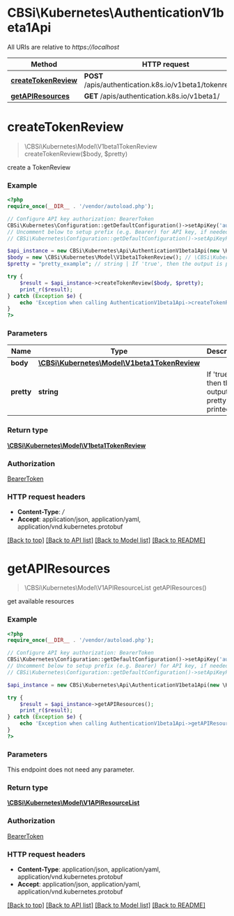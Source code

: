 # CBSi\Kubernetes\AuthenticationV1beta1Api

All URIs are relative to *https://localhost*

Method | HTTP request | Description
------------- | ------------- | -------------
[**createTokenReview**](AuthenticationV1beta1Api.md#createTokenReview) | **POST** /apis/authentication.k8s.io/v1beta1/tokenreviews | 
[**getAPIResources**](AuthenticationV1beta1Api.md#getAPIResources) | **GET** /apis/authentication.k8s.io/v1beta1/ | 


# **createTokenReview**
> \CBSi\Kubernetes\Model\V1beta1TokenReview createTokenReview($body, $pretty)



create a TokenReview

### Example
```php
<?php
require_once(__DIR__ . '/vendor/autoload.php');

// Configure API key authorization: BearerToken
CBSi\Kubernetes\Configuration::getDefaultConfiguration()->setApiKey('authorization', 'YOUR_API_KEY');
// Uncomment below to setup prefix (e.g. Bearer) for API key, if needed
// CBSi\Kubernetes\Configuration::getDefaultConfiguration()->setApiKeyPrefix('authorization', 'Bearer');

$api_instance = new CBSi\Kubernetes\Api\AuthenticationV1beta1Api(new \Http\Adapter\Guzzle6\Client());
$body = new \CBSi\Kubernetes\Model\V1beta1TokenReview(); // \CBSi\Kubernetes\Model\V1beta1TokenReview | 
$pretty = "pretty_example"; // string | If 'true', then the output is pretty printed.

try {
    $result = $api_instance->createTokenReview($body, $pretty);
    print_r($result);
} catch (Exception $e) {
    echo 'Exception when calling AuthenticationV1beta1Api->createTokenReview: ', $e->getMessage(), PHP_EOL;
}
?>
```

### Parameters

Name | Type | Description  | Notes
------------- | ------------- | ------------- | -------------
 **body** | [**\CBSi\Kubernetes\Model\V1beta1TokenReview**](../Model/V1beta1TokenReview.md)|  |
 **pretty** | **string**| If &#39;true&#39;, then the output is pretty printed. | [optional]

### Return type

[**\CBSi\Kubernetes\Model\V1beta1TokenReview**](../Model/V1beta1TokenReview.md)

### Authorization

[BearerToken](../../README.md#BearerToken)

### HTTP request headers

 - **Content-Type**: */*
 - **Accept**: application/json, application/yaml, application/vnd.kubernetes.protobuf

[[Back to top]](#) [[Back to API list]](../../README.md#documentation-for-api-endpoints) [[Back to Model list]](../../README.md#documentation-for-models) [[Back to README]](../../README.md)

# **getAPIResources**
> \CBSi\Kubernetes\Model\V1APIResourceList getAPIResources()



get available resources

### Example
```php
<?php
require_once(__DIR__ . '/vendor/autoload.php');

// Configure API key authorization: BearerToken
CBSi\Kubernetes\Configuration::getDefaultConfiguration()->setApiKey('authorization', 'YOUR_API_KEY');
// Uncomment below to setup prefix (e.g. Bearer) for API key, if needed
// CBSi\Kubernetes\Configuration::getDefaultConfiguration()->setApiKeyPrefix('authorization', 'Bearer');

$api_instance = new CBSi\Kubernetes\Api\AuthenticationV1beta1Api(new \Http\Adapter\Guzzle6\Client());

try {
    $result = $api_instance->getAPIResources();
    print_r($result);
} catch (Exception $e) {
    echo 'Exception when calling AuthenticationV1beta1Api->getAPIResources: ', $e->getMessage(), PHP_EOL;
}
?>
```

### Parameters
This endpoint does not need any parameter.

### Return type

[**\CBSi\Kubernetes\Model\V1APIResourceList**](../Model/V1APIResourceList.md)

### Authorization

[BearerToken](../../README.md#BearerToken)

### HTTP request headers

 - **Content-Type**: application/json, application/yaml, application/vnd.kubernetes.protobuf
 - **Accept**: application/json, application/yaml, application/vnd.kubernetes.protobuf

[[Back to top]](#) [[Back to API list]](../../README.md#documentation-for-api-endpoints) [[Back to Model list]](../../README.md#documentation-for-models) [[Back to README]](../../README.md)

